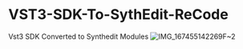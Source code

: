 # VST3-SDK-To-SythEdit-ReCode
Vst3 SDK Converted to Synthedit Modules
![IMG_167455142269F~2](https://user-images.githubusercontent.com/124946940/226289695-e922a0cf-9d9c-4dc1-98ef-93397f7900c6.jpg)
